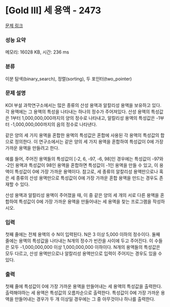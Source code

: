 # [Gold III] 세 용액 - 2473 

[문제 링크](https://www.acmicpc.net/problem/2473) 

### 성능 요약

메모리: 16028 KB, 시간: 236 ms

### 분류

이분 탐색(binary_search), 정렬(sorting), 두 포인터(two_pointer)

### 문제 설명

<p>KOI 부설 과학연구소에서는 많은 종류의 산성 용액과 알칼리성 용액을 보유하고 있다. 각 용액에는 그 용액의 특성을 나타내는 하나의 정수가 주어져있다.  산성 용액의 특성값은 1부터 1,000,000,000까지의 양의 정수로 나타내고, 알칼리성 용액의 특성값은 -1부터 -1,000,000,000까지의 음의 정수로 나타낸다.</p>

<p>같은 양의 세 가지 용액을 혼합한 용액의 특성값은 혼합에 사용된 각 용액의 특성값의 합으로 정의한다. 이 연구소에서는 같은 양의 세 가지 용액을 혼합하여 특성값이 0에 가장 가까운 용액을 만들려고 한다. </p>

<p>예를 들어, 주어진 용액들의 특성값이 [-2, 6, -97, -6, 98]인 경우에는 특성값이 -97와 -2인 용액과 특성값이 98인 용액을 혼합하면 특성값이 -1인 용액을 만들 수 있고, 이 용액이 특성값이 0에 가장 가까운 용액이다. 참고로, 세 종류의 알칼리성 용액만으로나 혹은 세 종류의 산성 용액만으로 특성값이 0에 가장 가까운 혼합 용액을 만드는 경우도 존재할 수 있다.</p>

<p>산성 용액과 알칼리성 용액이 주어졌을 때, 이 중 같은 양의 세 개의 서로 다른 용액을 혼합하여 특성값이 0에 가장 가까운 용액을 만들어내는 세 용액을 찾는 프로그램을 작성하시오.</p>

### 입력 

 <p>첫째 줄에는 전체 용액의 수 N이 입력된다. N은 3 이상 5,000 이하의 정수이다. 둘째 줄에는 용액의 특성값을 나타내는 N개의 정수가 빈칸을 사이에 두고 주어진다. 이 수들은 모두 -1,000,000,000 이상 1,000,000,000 이하이다. N개의 용액들의 특성값은 모두 다르고, 산성 용액만으로나 알칼리성 용액만으로 입력이 주어지는 경우도 있을 수 있다.</p>

### 출력 

 <p>첫째 줄에 특성값이 0에 가장 가까운 용액을 만들어내는 세 용액의 특성값을 출력한다. 출력해야하는 세 용액은 특성값의 오름차순으로 출력한다. 특성값이 0에 가장 가까운 용액을 만들어내는 경우가 두 개 이상일 경우에는 그 중 아무것이나 하나를 출력한다.</p>

